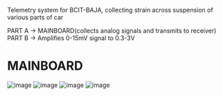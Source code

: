 Telemetry system for BCIT-BAJA, collecting strain across suspension of various parts of car

PART A -> MAINBOARD(collects analog signals and transmits to receiver)
PART B -> Amplifies 0-15mV signal to 0.3-3V

# MAINBOARD


![image](https://github.com/user-attachments/assets/dc81cf34-a69d-406f-8c19-f821d3af4d6a)
![image](https://github.com/user-attachments/assets/468851e0-d970-4809-af6d-eac6403165c4)
![image](https://github.com/user-attachments/assets/9414f8d5-4f52-4e46-ae3c-9da4bbf92fe5)
![image](https://github.com/user-attachments/assets/f3b23432-61bd-4f30-b635-6123515789b7)
